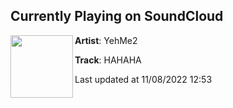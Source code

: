 ## Currently Playing on SoundCloud

[<img align="left" width="100" src="https://i1.sndcdn.com/artworks-5VMAq8bo0r8fy8eR-y0SlBQ-t500x500.jpg">](https://soundcloud.com/yehme2/hahaha)

**Artist**: YehMe2 

**Track**: HAHAHA

Last updated at 11/08/2022 12:53
